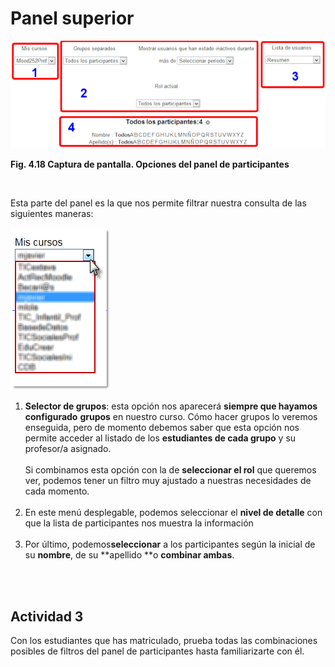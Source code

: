 
# Panel superior


![](img/areas_parte_superior.png)

**Fig. 4.18 Captura de pantalla. Opciones del panel de participantes**

 

Esta parte del panel es la que nos permite filtrar nuestra consulta de las siguientes maneras:


![](img/participantes_miscursos.png)
1. **Selector de grupos**: esta opción nos aparecerá **siempre que hayamos configurado** **grupos** en nuestro curso. Cómo hacer grupos lo veremos enseguida, pero de momento debemos saber que esta opción nos permite acceder al listado de los **estudiantes de cada grupo** y su profesor/a asignado.<br/><br/>Si combinamos esta opción con la de **seleccionar el rol** que queremos ver, podemos tener un filtro muy ajustado a nuestras necesidades de cada momento. <br/><br/>
1. En este menú desplegable, podemos seleccionar el **nivel de detalle** con que la lista de participantes nos muestra la información<br/><br/>
1. Por último, podemos**seleccionar** a los participantes según la inicial de su **nombre**, de su **apellido **o **combinar ambas**.

<br/><br/>

## Actividad 3

Con los estudiantes que has matriculado, prueba todas las combinaciones posibles de filtros del panel de participantes hasta familiarizarte con él.
